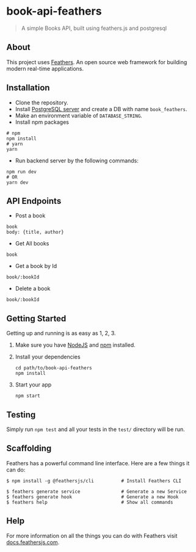 # book-api-feathers

> A simple Books API, built using feathers.js and postgresql

## About

This project uses [Feathers](http://feathersjs.com). An open source web framework for building modern real-time applications.

## Installation

- Clone the repository.
- Install [PostgreSQL server](https://www.postgresql.org/download/) and create a DB with name `book_feathers`.
- Make an environment variable of `DATABASE_STRING`.
- Install npm packages

```
# npm
npm install
# yarn
yarn
```

- Run backend server by the following commands:

```
npm run dev
# OR
yarn dev
```

## API Endpoints

- Post a book

```
book
body: {title, author}
```

- Get All books

```
book
```

- Get a book by Id

```
book/:bookId
```

- Delete a book

```
book/:bookId
```

## Getting Started

Getting up and running is as easy as 1, 2, 3.

1. Make sure you have [NodeJS](https://nodejs.org/) and [npm](https://www.npmjs.com/) installed.
2. Install your dependencies

   ```
   cd path/to/book-api-feathers
   npm install
   ```

3. Start your app

   ```
   npm start
   ```

## Testing

Simply run `npm test` and all your tests in the `test/` directory will be run.

## Scaffolding

Feathers has a powerful command line interface. Here are a few things it can do:

```
$ npm install -g @feathersjs/cli          # Install Feathers CLI

$ feathers generate service               # Generate a new Service
$ feathers generate hook                  # Generate a new Hook
$ feathers help                           # Show all commands
```

## Help

For more information on all the things you can do with Feathers visit [docs.feathersjs.com](http://docs.feathersjs.com).
